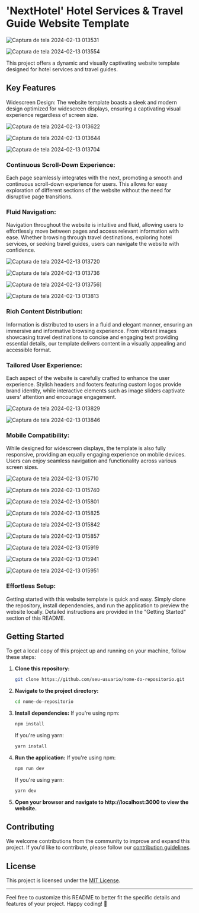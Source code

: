# 'NextHotel' Hotel Services & Travel Guide Website Template

![Captura de tela 2024-02-13 013531](https://github.com/igor32648/nextjs-hotel/assets/92551032/deb06b0f-1a07-48b6-a807-c21e98d82cd2)

![Captura de tela 2024-02-13 013554](https://github.com/igor32648/nextjs-hotel/assets/92551032/514dd2c9-164c-46a9-aac4-18303505d117)

This project offers a dynamic and visually captivating website template designed for hotel services and travel guides.

## Key Features
Widescreen Design: The website template boasts a sleek and modern design optimized for widescreen displays, ensuring a captivating visual experience regardless of screen size.

![Captura de tela 2024-02-13 013622](https://github.com/igor32648/nextjs-hotel/assets/92551032/e9eabd10-b578-4d0d-bf32-1eb4e13d8c39)

![Captura de tela 2024-02-13 013644](https://github.com/igor32648/nextjs-hotel/assets/92551032/c2c6ccd5-92b8-4c24-935a-3ff6e4837a45)

![Captura de tela 2024-02-13 013704](https://github.com/igor32648/nextjs-hotel/assets/92551032/895ef642-824a-43f1-b9aa-93a432187e0f)

### Continuous Scroll-Down Experience: 
Each page seamlessly integrates with the next, promoting a smooth and continuous scroll-down experience for users. This allows for easy exploration of different sections of the website without the need for disruptive page transitions.

### Fluid Navigation: 
Navigation throughout the website is intuitive and fluid, allowing users to effortlessly move between pages and access relevant information with ease. Whether browsing through travel destinations, exploring hotel services, or seeking travel guides, users can navigate the website with confidence.

![Captura de tela 2024-02-13 013720](https://github.com/igor32648/nextjs-hotel/assets/92551032/85ac04c9-cee2-4afc-9def-d12da5e81f11)

![Captura de tela 2024-02-13 013736](https://github.com/igor32648/nextjs-hotel/assets/92551032/af04e696-0017-4523-a7c1-ede3b0fe7e4d)

![Captura de tela 2024-02-13 013756](https://github.com/igor32648/nextjs-hotel/assets/92551032/343c9c90-aae9-49fa-b005-c7de9c40bf60)]

![Captura de tela 2024-02-13 013813](https://github.com/igor32648/nextjs-hotel/assets/92551032/797b57e9-f16e-453a-944b-9f1035134982)

### Rich Content Distribution: 
Information is distributed to users in a fluid and elegant manner, ensuring an immersive and informative browsing experience. From vibrant images showcasing travel destinations to concise and engaging text providing essential details, our template delivers content in a visually appealing and accessible format.

### Tailored User Experience: 
Each aspect of the website is carefully crafted to enhance the user experience. Stylish headers and footers featuring custom logos provide brand identity, while interactive elements such as image sliders captivate users' attention and encourage engagement.

![Captura de tela 2024-02-13 013829](https://github.com/igor32648/nextjs-hotel/assets/92551032/1b716e1d-b47f-45df-b4a5-82542205025a)

![Captura de tela 2024-02-13 013846](https://github.com/igor32648/nextjs-hotel/assets/92551032/450767ad-1275-483b-b855-3d29d8651d35)

### Mobile Compatibility: 
While designed for widescreen displays, the template is also fully responsive, providing an equally engaging experience on mobile devices. Users can enjoy seamless navigation and functionality across various screen sizes.

![Captura de tela 2024-02-13 015710](https://github.com/igor32648/nextjs-hotel/assets/92551032/48d66a9d-48eb-40c2-93b7-7d3c6d2f8c3e)

![Captura de tela 2024-02-13 015740](https://github.com/igor32648/nextjs-hotel/assets/92551032/b583177d-8bf8-4cb1-9c11-92520a5c3918)

![Captura de tela 2024-02-13 015801](https://github.com/igor32648/nextjs-hotel/assets/92551032/deaebf36-83a3-4216-9167-56d1d39cb67c)

![Captura de tela 2024-02-13 015825](https://github.com/igor32648/nextjs-hotel/assets/92551032/3fc7ef4f-a512-46d5-80e2-2061ff99d9bd)

![Captura de tela 2024-02-13 015842](https://github.com/igor32648/nextjs-hotel/assets/92551032/1a8fea43-d6d1-453b-afa0-4a8dcfc53f41)

![Captura de tela 2024-02-13 015857](https://github.com/igor32648/nextjs-hotel/assets/92551032/f778f20c-ebf7-4f9a-befa-9b0170a71402)

![Captura de tela 2024-02-13 015919](https://github.com/igor32648/nextjs-hotel/assets/92551032/30cad44a-9233-4d4d-87fc-1a1bbf401dc4)

![Captura de tela 2024-02-13 015941](https://github.com/igor32648/nextjs-hotel/assets/92551032/71f9f691-2e15-4c02-997b-a525366efdb9)

![Captura de tela 2024-02-13 015951](https://github.com/igor32648/nextjs-hotel/assets/92551032/2812a7d0-f006-47ce-ba3a-dc50e55db409)

### Effortless Setup: 

Getting started with this website template is quick and easy. Simply clone the repository, install dependencies, and run the application to preview the website locally. Detailed instructions are provided in the "Getting Started" section of this README.

## Getting Started

To get a local copy of this project up and running on your machine, follow these steps:

1. **Clone this repository:**
   ```bash
   git clone https://github.com/seu-usuario/nome-do-repositorio.git
   ```

2. **Navigate to the project directory:**
   ```bash
   cd nome-do-repositorio
   ```

3. **Install dependencies:**
   If you're using npm:
   ```bash
   npm install
   ```
   If you're using yarn:
   ```bash
   yarn install
   ```

4. **Run the application:**
   If you're using npm:
   ```bash
   npm run dev
   ```
   If you're using yarn:
   ```bash
   yarn dev
   ```

5. **Open your browser and navigate to http://localhost:3000 to view the website.**

## Contributing

We welcome contributions from the community to improve and expand this project. If you'd like to contribute, please follow our [contribution guidelines](CONTRIBUTING.md).

## License

This project is licensed under the [MIT License](LICENSE).

---

Feel free to customize this README to better fit the specific details and features of your project. Happy coding! 🚀
